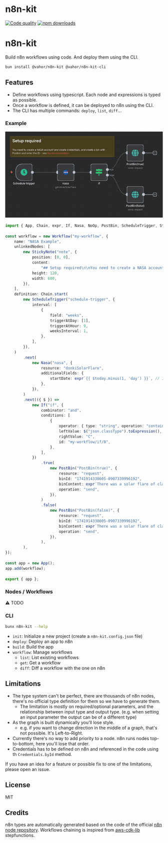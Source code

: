 # n8n-kit

[![Code quality](https://github.com/vahor/typed-es/actions/workflows/quality.yml/badge.svg)](https://github.com/vahor/n8n-kit/actions/workflows/quality.yml)
[![npm downloads](https://img.shields.io/npm/dm/%40vahor%2Fn8n-kit)](https://www.npmjs.com/package/@vahor/n8n-kit)


# n8n-kit

Build n8n workflows using code.
And deploy them using the CLI.

```sh
bun install @vahor/n8n-kit @vahor/n8n-kit-cli
```

## Features

- Define workflows using typescript. Each node and expressions is typed as possible.
- Once a workflow is defined, it can be deployed to n8n using the CLI.
- The CLI has multiple commands: `deploy`, `list`, `diff`...

### Example

![Example workflow](https://github.com/Vahor/n8n-kit/blob/main/examples/nasa/output.png?raw=true)

```ts
import { App, Chain, expr, If, Nasa, NoOp, PostBin, ScheduleTrigger, StickyNote, Workflow } from "@vahor/n8n-kit";

const workflow = new Workflow("my-workflow", {
	name: "NASA Example",
	unlinkedNodes: [
		new StickyNote("note", {
			position: [0, 0],
			content:
				"## Setup required\n\nYou need to create a NASA account and create credentials, and create a bin with Postbin and enter the ID - see [the documentation](https://docs.n8n.io/try-it-out/longer-introduction/)",
			height: 120,
			width: 600,
		}),
	],
	definition: Chain.start(
		new ScheduleTrigger("schedule-trigger", {
			interval: [
				{
					field: "weeks",
					triggerAtDay: [1],
					triggerAtHour: 9,
					weeksInterval: 1,
				},
			],
		}),
	)
		.next(
			new Nasa("nasa", {
				resource: "donkiSolarFlare",
				additionalFields: {
					startDate: expr`{{ $today.minus(1, 'day') }}`, // In the future there will be a beter way to write functions calls
				},
			}),
		)
		.next(({ $ }) =>
			new If("if", {
				combinator: "and",
				conditions: [
					{
						operator: { type: "string", operation: "contains" },
						leftValue: $("json.classType").toExpression(),
						rightValue: "C",
						id: "my-workflow/if/0",
					},
				],
			})
				.true(
					new PostBin("PostBin(true)", {
						resource: "request",
						binId: "1741914338605-0907339996192",
						binContent: expr`There was a solar flare of class ${$("json.classType")}`,
						operation: "send",
					}),
				)
				.false(
					new PostBin("PostBin(false)", {
						resource: "request",
						binId: "1741914338605-0907339996192",
						binContent: expr`There was a solar flare of class ${$("json.classType")}`,
						operation: "send",
					}),
				),
		),
});

const app = new App();
app.add(workflow);

export { app };
```

### Nodes / Workflows

⚠️ TODO  


### CLI

```sh
bunx n8n-kit --help
```

- `init`: Initialize a new project (create a `n8n-kit.config.json` file)
- `deploy`: Deploy an app to n8n
- `build`: Build the app
- `workflow`: Manage workflows
	- `list`: List existing workflows
	- `get`: Get a workflow
	- `diff`: Diff a workflow with the one on n8n

## Limitations

- The type system can't be perfect, there are thousands of n8n nodes, there's no official type definition for them so we have to generate them.
    - The limitation is mostly on required/optional parameters, and the relationship between input type and output type. (e.g. when setting an input parameter the output can be of a different type)
- As the graph is built dynamically you'll lose style.
   - e.g. if you want to change direction in the middle of a graph, that's not possible. It's Left-to-Right.
- Currently there's no way to add priority to a node. n8n runs nodes top-to-bottom, here you'll lose that order.
- Credentials has to be defined on n8n and referenced in the code using th `Credentials.byId` method.

If you have an idea for a feature or possible fix to one of the limitations, please open an issue.

## License

MIT

## Credits

n8n types are automatically generated based on the code of the official [n8n node repository](https://github.com/n8n-io/n8n/tree/master/packages/nodes-base/).
Workflows chaining is inspired from [aws-cdk-lib](https://github.com/aws/aws-cdk/tree/main/packages/aws-cdk-lib/aws-stepfunctions) stepfunctions.
